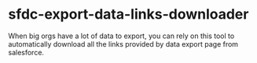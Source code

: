 # sfdc-export-data-links-downloader
When big orgs have a lot of data to export, you can rely on this tool to automatically download all the links provided by data export page from salesforce.
